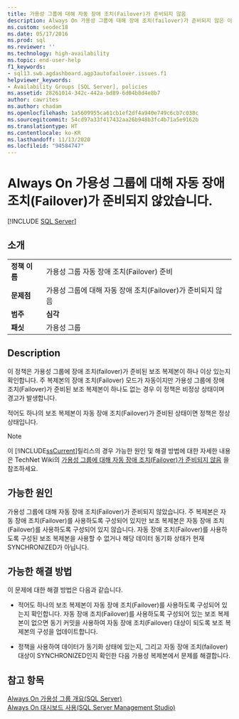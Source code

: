 ```yaml
---
title: 가용성 그룹에 대해 자동 장애 조치(Failover)가 준비되지 않음
description: Always On 가용성 그룹에 대해 장애 조치(failover)가 준비되지 않은 이유의 가능한 원인을 식별하는 방법을 알아봅니다.
ms.custom: seodec18
ms.date: 05/17/2016
ms.prod: sql
ms.reviewer: ''
ms.technology: high-availability
ms.topic: end-user-help
f1_keywords:
- sql13.swb.agdashboard.agp3autofailover.issues.f1
helpviewer_keywords:
- Availability Groups [SQL Server], policies
ms.assetid: 28261014-342c-442a-bd89-6d04b8d4e8b7
author: cawrites
ms.author: chadam
ms.openlocfilehash: 1a5609955ca61cb1ef2df4a940e749c6cb7c038c
ms.sourcegitcommit: 54cd97a33f417432aa26b948b3fc4b71a5e9162b
ms.translationtype: HT
ms.contentlocale: ko-KR
ms.lasthandoff: 11/13/2020
ms.locfileid: "94584747"
---
```

# <a name="always-on-availability-group-is-not-ready-for-automatic-failover"></a>Always On 가용성 그룹에 대해 자동 장애 조치(Failover)가 준비되지 않았습니다.
[!INCLUDE [SQL Server](../../../includes/applies-to-version/sqlserver.md)]
    
## <a name="introduction"></a>소개  
  
|||  
|-|-|  
|**정책 이름**|가용성 그룹 자동 장애 조치(Failover) 준비|  
|**문제점**|가용성 그룹에 대해 자동 장애 조치(Failover)가 준비되지 않음|  
|**범주**|**심각**|  
|**패싯**|가용성 그룹|  
  
## <a name="description"></a>Description  
 이 정책은 가용성 그룹에 장애 조치(failover)가 준비된 보조 복제본이 하나 이상 있는지 확인합니다. 주 복제본의 장애 조치(Failover) 모드가 자동이지만 가용성 그룹에 장애 조치(Failover)가 준비된 보조 복제본이 하나도 없는 경우 이 정책은 비정상 상태이며 경고가 발생합니다.  
  
 적어도 하나의 보조 복제본이 자동 장애 조치(Failover)가 준비된 상태이면 정책은 정상 상태입니다.  
  
> [!NOTE]  
>  이 [!INCLUDE[ssCurrent](../../../includes/sscurrent-md.md)]릴리스의 경우 가능한 원인 및 해결 방법에 대한 자세한 내용은 TechNet Wiki의 [가용성 그룹에 대해 자동 장애 조치(Failover)가 준비되지 않음](https://go.microsoft.com/fwlink/p/?LinkId=220851) 을 참조하세요.  
  
## <a name="possible-causes"></a>가능한 원인  
 가용성 그룹에 대해 자동 장애 조치(Failover)가 준비되지 않았습니다. 주 복제본은 자동 장애 조치(Failover)를 사용하도록 구성되어 있지만 보조 복제본은 자동 장애 조치(Failover)를 사용하도록 구성되어 있지 않습니다. 자동 장애 조치(Failover)를 사용하도록 구성된 보조 복제본을 사용할 수 없거나 해당 데이터 동기화 상태가 현재 SYNCHRONIZED가 아닙니다.  
  
## <a name="possible-solutions"></a>가능한 해결 방법  
 이 문제에 대한 해결 방법은 다음과 같습니다.  
  
-   적어도 하나의 보조 복제본이 자동 장애 조치(Failover)를 사용하도록 구성되어 있는지 확인합니다. 자동 장애 조치(Failover)를 사용하도록 구성되어 있는 보조 복제본이 없으면 동기 커밋을 사용하여 자동 장애 조치(Failover) 대상이 되도록 보조 복제본의 구성을 업데이트합니다.  
  
-   정책을 사용하여 데이터가 동기화 상태에 있는지, 그리고 자동 장애 조치(failover) 대상이 SYNCHRONIZED인지 확인한 다음 가용성 복제본에서 문제를 해결합니다.  
  
## <a name="see-also"></a>참고 항목  
 [Always On 가용성 그룹 개요&#40;SQL Server&#41;](../../../database-engine/availability-groups/windows/overview-of-always-on-availability-groups-sql-server.md)   
 [Always On 대시보드 사용&#40;SQL Server Management Studio&#41;](../../../database-engine/availability-groups/windows/use-the-always-on-dashboard-sql-server-management-studio.md)  
  
  
